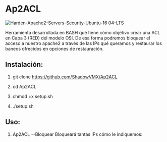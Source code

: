 # Ap2ACL

  ![Harden-Apache2-Servers-Security-Ubuntu-16 04-LTS](https://user-images.githubusercontent.com/92258683/218264322-98ac5091-a973-4699-935b-686b5347e64f.png)


Herramienta desarrollada en BASH qué tiene cómo objetivo crear una ACL en Capa 3 (RED) del modelo OSI. De esa forma podremos bloquear el acceso a nuestro apache2 a través de las IPs qué queramos y restaurar los baneos ofrecidos en opciones de restauración.


## Instalación: 

1. git clone https://github.com/ShadowVMX/Ap2ACL

2. cd Ap2ACL

3. chmod +x setup.sh

4. ./setup.sh


## Uso:

1. Ap2ACL --Bloquear Bloqueará tantas IPs cómo le indiquemos:




